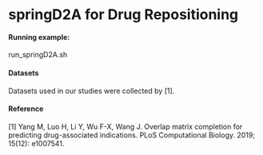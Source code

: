 # springD2A for Drug Repositioning
#### Running example: 

 run_springD2A.sh

#### Datasets

Datasets used in our studies were collected by [1].

#### Reference

[1] Yang M, Luo H, Li Y, Wu F-X, Wang J. Overlap matrix completion for predicting drug-associated indications. PLoS Computational Biology. 2019; 15(12): e1007541.